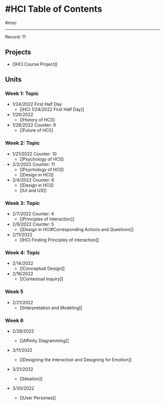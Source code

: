# #HCI Table of Contents
#moc 

---

Record: 11

## Projects
- [[HCI Course Project]]

## Units
### Week 1: Topic
- 1/24/2022 First Half Day
	- [[HCI 1/24/2022 First Half Day]]
- 1/26/2022
	- [[History of HCI]]
- 1/28/2022 Counter: 9
	- [[Future of HCI]]

### Week 2: Topic
- 1/21/2022 Counter: 10
	- [[Psychology of HCI]]
- 2/2/2022 Counter: 11
	- [[Psychology of HCI]]
	- [[Design in HCI]]
- 2/4/2022 Counter: 6
	- [[Design in HCI]]
	- [[UI and UX]]

### Week 3: Topic
- 2/7/2022 Counter: 4
	- [[Principles of Interaction]]
- 2/9/2022 Counter: 5
	- [[Design in HCI#Corresponding Actions and Questions]]
- 2/11/2022
	- [[HCI Finding Principles of interaction]]

### Week 4: Topic
- 2/14/2022
	- [[Conceptual Design]]
- 2/16/2022
	- [[Contextual Inquiry]]

### Week 5
- 2/21/2022
	- [[Interpretation and Modeling]]


### Week 6
- 2/28/2022
	- [[Affinity Diagramming]]

- 3/11/2022
	- [[Designing the Interaction and Designing for Emotion]]


- 3/21/2022
	- [[Ideation]]

- 3/30/2022
	- [[User Personas]]